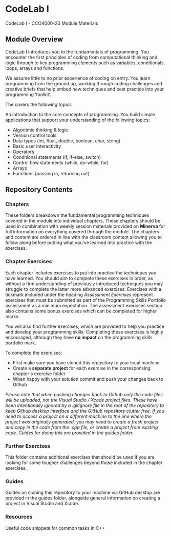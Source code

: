 # CodeLab I
CodeLab I - CCO4000-20 Module Materials

## Module Overview

CodeLab I introduces you to the fundamentals of programming. You encounter the first principles of coding from computational thinking and logic through to key programming elements such as variables, conditionals, loops, arrays and functions.

We assume little to no prior experience of coding on entry. You learn programming from the ground up, working through coding challenges and creative briefs that help embed new techniques and best practice into your programming ‘toolkit’.

The covers the following topics

An introduction to the core concepts of programming. You build simple applications that support your understanding of the following topics:
* Algoritmic thinking & logic
* Version control tools
* Data types (int, float, double, boolean, char, string)
* Basic user interactivity
* Operators
* Conditional statements (if, if-else, switch)
* Control flow statements (while, do-while, for)
* Arrays
* Functions (passing in, returning out)

## Repository Contents

### Chapters

These folders breakdown the fundamental programming techniques covered in the module into individual chapters. These chapters should be used in combination with weekly session materials provided on **Minerva** for full information on everything covered through the module. The chapters and content are ordered in line with the classroom content allowing you to follow along before putting what you’ve learned into practice with the exercises.

### Chapter Exercises

Each chapter includes exercises to put into practice the techniques you have learned. You should aim to complete these exercises in order, as without a firm understanding of previously introduced techniques you may struggle to complete the latter more advanced exercises. Exercises with a tickmark included under the heading *Assessment Exercises*  represent exercises that must be submitted as part of the Programming Skills Portfolio assessment as a minimum expectation. The assessment exercises section also contains some bonus exercises which can be completed for higher marks.

You will also find further exercises, which are provided to help you practice and develop your programming skills. Completing these exercises is highly encouraged, although they have **no impact** on the programming skills portfolio mark.

To complete the exercises:

* First make sure you have cloned this repository to your local machine
* Create a **separate project** for each exercise in the corresponsing chapter's exercise folder
* When happy with your solution commit and push your changes back to Github

*Please note that when pushing changes back to Github only the code files will be uploaded, not the Visual Studio / Xcode project files. These have been intentionally ignored by a .gitignore file in the root of the repository to keep Github desktop interface and the GitHub repository clutter free. If you need to access a project on a different machine to the one where the project was originally generated, you may need to create a fresh project and copy in the code from the .cpp file, or create a project from existing code. Guides for doing this are provided in the guides folder.*

### Further Exercises

This folder contains additional exercises that should be used if you are looking for some tougher challenges beyond those included in the chapter exercises.

### Guides

Guides on cloning this repository to your machine via GitHub desktop are provided in the guides folder, alongside general information on creating a project in Visual Studio and Xcode.

### Resources

Useful code snippets for common tasks in C++
